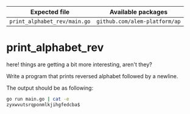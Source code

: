 | Expected file                | Available packages            |
| ---------------------------- | ----------------------------- |
| `print_alphabet_rev/main.go` | `github.com/alem-platform/ap` |

# print_alphabet_rev

<p data-story-username="a-J-nx">here! things are getting a bit more interesting, aren't they?</p>


Write a program that prints reversed alphabet followed by a newline.

The output should be as following:

```sh
go run main.go | cat -e
zyxwvutsrqponmlkjihgfedcba$
```
